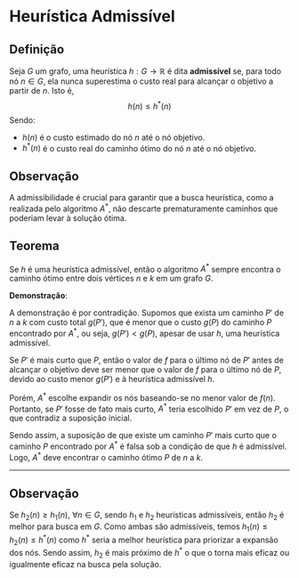 # Heurística Admissível

## Definição
Seja $G$ um grafo, uma heurística $h:G\rightarrow\mathbb{R}$ é dita **admissível** se, para todo nó $n\in G$, ela nunca superestima o custo real para alcançar o objetivo a partir de $n$. Isto é,
$$
h(n) \leq h^*(n)
$$
Sendo:
- $h(n)$ é o custo estimado do nó $n$ até o nó objetivo.
- $h^*(n)$ é o custo real do caminho ótimo do nó $n$ até o nó objetivo.

## Observação
A admissibilidade é crucial para garantir que a busca heurística, como a realizada pelo algoritmo $A^*$, não descarte prematuramente caminhos que poderiam levar à solução ótima.

## Teorema
Se $h$ é uma heurística admissível, então o algoritmo $A^*$ sempre encontra o caminho ótimo entre dois vértices $n$ e $k$ em um grafo $G$.

**Demonstração**:

A demonstração é por contradição. Supomos que exista um caminho $P'$ de $n$ a $k$ com custo total $g(P')$, que é menor que o custo $g(P)$ do caminho $P$ encontrado por $A^*$, ou seja, $g(P') < g(P)$, apesar de usar $h$, uma heurística admissível.

Se $P'$ é mais curto que $P$, então o valor de $f$ para o último nó de $P'$ antes de alcançar o objetivo deve ser menor que o valor de $f$ para o último nó de $P$, devido ao custo menor $g(P')$ e à heurística admissível $h$.

Porém, $A^*$ escolhe expandir os nós baseando-se no menor valor de $f(n)$. Portanto, se $P'$ fosse de fato mais curto, $A^*$ teria escolhido $P'$ em vez de $P$, o que contradiz a suposição inicial.

Sendo assim, a suposição de que existe um caminho $P'$ mais curto que o caminho $P$ encontrado por $A^*$ é falsa sob a condição de que $h$ é admissível. Logo, $A^*$ deve encontrar o caminho ótimo $P$ de $n$ a $k$.

---

## Observação
Se $h_2(n)\ge h_1(n)$, $\forall n\in G$, sendo $h_1$ e $h_2$ heurísticas admissíveis, então $h_2$ é melhor para busca em $G$. Como ambas são admissíveis, temos $h_1(n)\le h_2(n)\le h^*(n)$ como $h^*$ seria a melhor heurística para priorizar a expansão dos nós. Sendo assim, $h_2$ é mais próximo de $h^*$ o que o torna mais eficaz ou igualmente eficaz na busca pela solução.
